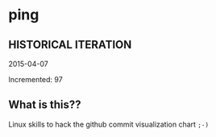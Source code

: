 # ping

## HISTORICAL ITERATION
2015-04-07

Incremented: 97

## What is this?? 
Linux skills to hack the github commit visualization chart `;-)`
